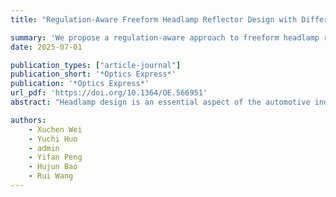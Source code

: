 ```yaml
---
title: "Regulation-Aware Freeform Headlamp Reflector Design with Differentiable Ray Tracing"

summary: 'We propose a regulation-aware approach to freeform headlamp reflector design using differentiable ray tracing with B-spline surface arrays and multi-layer perceptrons to generate light intensity distributions.'
date: 2025-07-01

publication_types: ["article-journal"]
publication_short: '*Optics Express*'
publication: '*Optics Express*'
url_pdf: 'https://doi.org/10.1364/OE.566951'
abstract: "Headlamp design is an essential aspect of the automotive industry, often relying on reflector systems composed of freeform surfaces. Traditional methods depend on manually adjusting surfaces to ensure reflected rays meet regulation requirements, which is time-consuming and often limited by design features. In this work, we propose a regulation-aware approach to freeform headlamp reflector design using differentiable ray tracing. The reflectors are modeled with B-spline surface arrays, and we optimize the control point grid through a customized ray tracing pipeline utilizing triangle mesh acceleration structures for efficient ray-surface intersections. Additionally, we use multi-layer perceptrons (MLPs) to generate light intensity distributions guided by loss functions based on regulation constraints. Experimental results show that this neural process generates the required four types of passing-beam and driving-beam distributions defined in the ECE R112. Using these distributions as targets, we can optimize reflector shapes in about 200 iterations. We also export the optimized reflectors as CAD models, achieving 2.5× faster simulation in our pipeline with accuracy comparable to the commerical optical design software, aka., LightTools."

authors:
    - Xuchen Wei
    - Yuchi Huo
    - admin
    - Yifan Peng
    - Hujun Bao
    - Rui Wang
---
```

